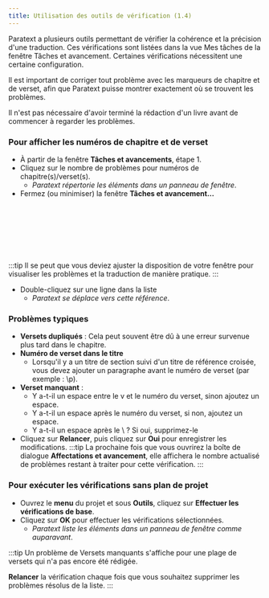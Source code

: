 ```yaml
---
title: Utilisation des outils de vérification (1.4)
---
```

Paratext a plusieurs outils permettant de vérifier la cohérence et la précision d'une traduction. Ces vérifications sont listées dans la vue Mes tâches de la fenêtre Tâches et avancement. Certaines vérifications nécessitent une certaine configuration.

Il est important de corriger tout problème avec les marqueurs de chapitre et de verset, afin que Paratext puisse montrer exactement où se trouvent les problèmes.

Il n'est pas nécessaire d'avoir terminé la rédaction d'un livre avant de commencer à regarder les problèmes.

### Pour afficher les numéros de chapitre et de verset

-   À partir de la fenêtre **Tâches et avancements**, étape 1.
-   Cliquez sur le nombre de problèmes pour numéros de chapitre(s)/verset(s).
    -  *Paratext répertorie les éléments dans un panneau de fenêtre*.  
-   Fermez (ou minimiser) la fenêtre **Tâches et avancement...**

 
-----

 
-----


:::tip
Il se peut que vous deviez ajuster la disposition de votre fenêtre pour visualiser les problèmes et la traduction de manière pratique.
:::
-   Double-cliquez sur une ligne dans la liste  
    -  *Paratext se déplace vers cette référence*.

### Problèmes typiques

-   **Versets dupliqués** : Cela peut souvent être dû à une erreur survenue plus tard dans le chapitre.
-   **Numéro de verset dans le titre**
    -   Lorsqu'il y a un titre de section suivi d'un titre de référence croisée, vous devez ajouter un paragraphe avant le numéro de verset (par exemple : \\p).
-   **Verset manquant** :
    -   Y a-t-il un espace entre le v et le numéro du verset, sinon ajoutez un espace.
    -   Y a-t-il un espace après le numéro du verset, si non, ajoutez un espace.
    -   Y a-t-il un espace après le \\ ? Si oui, supprimez-le
 -   Cliquez sur **Relancer**, puis cliquez sur **Oui** pour enregistrer les modifications.
:::tip
La prochaine fois que vous ouvrirez la boîte de dialogue **Affectations et avancement**, elle affichera le nombre actualisé de problèmes restant à traiter pour cette vérification.
:::
### Pour exécuter les vérifications sans plan de projet

-   Ouvrez le **menu** du projet et sous **Outils**, cliquez sur **Effectuer les vérifications de base**.
-   Cliquez sur **OK** pour effectuer les vérifications sélectionnées.  
    -  *Paratext liste les éléments dans un panneau de fenêtre comme auparavant*.

:::tip
Un problème de Versets manquants s'affiche pour une plage de versets qui n'a pas encore été rédigée.

**Relancer** la vérification chaque fois que vous souhaitez supprimer les problèmes résolus de la liste.
:::
